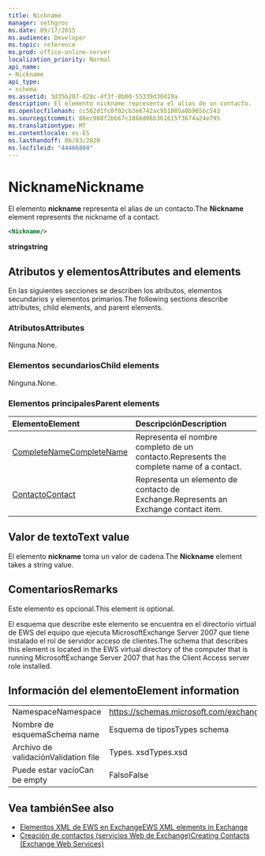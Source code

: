 ```yaml
---
title: Nickname
manager: sethgros
ms.date: 09/17/2015
ms.audience: Developer
ms.topic: reference
ms.prod: office-online-server
localization_priority: Normal
api_name:
- Nickname
api_type:
- schema
ms.assetid: 3d35b207-d28c-4f3f-8b00-55339d30d19a
description: El elemento nickname representa el alias de un contacto.
ms.openlocfilehash: cc562d1fc0f02cb3e6742ac951005a8b965bc543
ms.sourcegitcommit: 88ec988f2bb67c1866d06b361615f3674a24e795
ms.translationtype: MT
ms.contentlocale: es-ES
ms.lasthandoff: 06/03/2020
ms.locfileid: "44466804"
---
```

# <a name="nickname"></a><span data-ttu-id="d4b84-103">Nickname</span><span class="sxs-lookup"><span data-stu-id="d4b84-103">Nickname</span></span>

<span data-ttu-id="d4b84-104">El elemento **nickname** representa el alias de un contacto.</span><span class="sxs-lookup"><span data-stu-id="d4b84-104">The **Nickname** element represents the nickname of a contact.</span></span> 
  
```xml
<Nickname/>
```

<span data-ttu-id="d4b84-105">**string**</span><span class="sxs-lookup"><span data-stu-id="d4b84-105">**string**</span></span>

## <a name="attributes-and-elements"></a><span data-ttu-id="d4b84-106">Atributos y elementos</span><span class="sxs-lookup"><span data-stu-id="d4b84-106">Attributes and elements</span></span>

<span data-ttu-id="d4b84-107">En las siguientes secciones se describen los atributos, elementos secundarios y elementos primarios.</span><span class="sxs-lookup"><span data-stu-id="d4b84-107">The following sections describe attributes, child elements, and parent elements.</span></span>
  
### <a name="attributes"></a><span data-ttu-id="d4b84-108">Atributos</span><span class="sxs-lookup"><span data-stu-id="d4b84-108">Attributes</span></span>

<span data-ttu-id="d4b84-109">Ninguna.</span><span class="sxs-lookup"><span data-stu-id="d4b84-109">None.</span></span>
  
### <a name="child-elements"></a><span data-ttu-id="d4b84-110">Elementos secundarios</span><span class="sxs-lookup"><span data-stu-id="d4b84-110">Child elements</span></span>

<span data-ttu-id="d4b84-111">Ninguna.</span><span class="sxs-lookup"><span data-stu-id="d4b84-111">None.</span></span>
  
### <a name="parent-elements"></a><span data-ttu-id="d4b84-112">Elementos principales</span><span class="sxs-lookup"><span data-stu-id="d4b84-112">Parent elements</span></span>

|<span data-ttu-id="d4b84-113">**Elemento**</span><span class="sxs-lookup"><span data-stu-id="d4b84-113">**Element**</span></span>|<span data-ttu-id="d4b84-114">**Descripción**</span><span class="sxs-lookup"><span data-stu-id="d4b84-114">**Description**</span></span>|
|:-----|:-----|
|[<span data-ttu-id="d4b84-115">CompleteName</span><span class="sxs-lookup"><span data-stu-id="d4b84-115">CompleteName</span></span>](completename.md) <br/> |<span data-ttu-id="d4b84-116">Representa el nombre completo de un contacto.</span><span class="sxs-lookup"><span data-stu-id="d4b84-116">Represents the complete name of a contact.</span></span>  <br/> |
|[<span data-ttu-id="d4b84-117">Contacto</span><span class="sxs-lookup"><span data-stu-id="d4b84-117">Contact</span></span>](contact.md) <br/> |<span data-ttu-id="d4b84-118">Representa un elemento de contacto de Exchange.</span><span class="sxs-lookup"><span data-stu-id="d4b84-118">Represents an Exchange contact item.</span></span>  <br/> |
   
## <a name="text-value"></a><span data-ttu-id="d4b84-119">Valor de texto</span><span class="sxs-lookup"><span data-stu-id="d4b84-119">Text value</span></span>

<span data-ttu-id="d4b84-120">El elemento **nickname** toma un valor de cadena.</span><span class="sxs-lookup"><span data-stu-id="d4b84-120">The **Nickname** element takes a string value.</span></span> 
  
## <a name="remarks"></a><span data-ttu-id="d4b84-121">Comentarios</span><span class="sxs-lookup"><span data-stu-id="d4b84-121">Remarks</span></span>

<span data-ttu-id="d4b84-122">Este elemento es opcional.</span><span class="sxs-lookup"><span data-stu-id="d4b84-122">This element is optional.</span></span>
  
<span data-ttu-id="d4b84-123">El esquema que describe este elemento se encuentra en el directorio virtual de EWS del equipo que ejecuta MicrosoftExchange Server 2007 que tiene instalado el rol de servidor acceso de clientes.</span><span class="sxs-lookup"><span data-stu-id="d4b84-123">The schema that describes this element is located in the EWS virtual directory of the computer that is running MicrosoftExchange Server 2007 that has the Client Access server role installed.</span></span>
  
## <a name="element-information"></a><span data-ttu-id="d4b84-124">Información del elemento</span><span class="sxs-lookup"><span data-stu-id="d4b84-124">Element information</span></span>

|||
|:-----|:-----|
|<span data-ttu-id="d4b84-125">Namespace</span><span class="sxs-lookup"><span data-stu-id="d4b84-125">Namespace</span></span>  <br/> |https://schemas.microsoft.com/exchange/services/2006/types  <br/> |
|<span data-ttu-id="d4b84-126">Nombre de esquema</span><span class="sxs-lookup"><span data-stu-id="d4b84-126">Schema name</span></span>  <br/> |<span data-ttu-id="d4b84-127">Esquema de tipos</span><span class="sxs-lookup"><span data-stu-id="d4b84-127">Types schema</span></span>  <br/> |
|<span data-ttu-id="d4b84-128">Archivo de validación</span><span class="sxs-lookup"><span data-stu-id="d4b84-128">Validation file</span></span>  <br/> |<span data-ttu-id="d4b84-129">Types. xsd</span><span class="sxs-lookup"><span data-stu-id="d4b84-129">Types.xsd</span></span>  <br/> |
|<span data-ttu-id="d4b84-130">Puede estar vacío</span><span class="sxs-lookup"><span data-stu-id="d4b84-130">Can be empty</span></span>  <br/> |<span data-ttu-id="d4b84-131">Falso</span><span class="sxs-lookup"><span data-stu-id="d4b84-131">False</span></span>  <br/> |
   
## <a name="see-also"></a><span data-ttu-id="d4b84-132">Vea también</span><span class="sxs-lookup"><span data-stu-id="d4b84-132">See also</span></span>

- [<span data-ttu-id="d4b84-133">Elementos XML de EWS en Exchange</span><span class="sxs-lookup"><span data-stu-id="d4b84-133">EWS XML elements in Exchange</span></span>](ews-xml-elements-in-exchange.md)
- [<span data-ttu-id="d4b84-134">Creación de contactos (servicios Web de Exchange)</span><span class="sxs-lookup"><span data-stu-id="d4b84-134">Creating Contacts (Exchange Web Services)</span></span>](https://msdn.microsoft.com/library/4845917e-70d1-481c-bbd7-011ec6571789%28Office.15%29.aspx)

